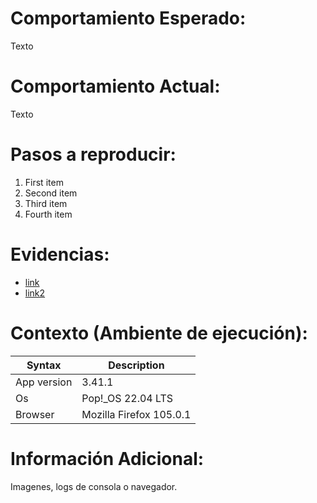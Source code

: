 # Comportamiento Esperado:

Texto

# Comportamiento Actual:

Texto

# Pasos a reproducir:

1. First item
2. Second item
3. Third item
4. Fourth item

# Evidencias:

- [link](https://www.example.com)
- [link2](https://www.example.com)

# Contexto (Ambiente de ejecución):

| Syntax      | Description |
| ----------- | ----------- |
| App version | 3.41.1      |
| Os          | Pop!_OS 22.04 LTS  | 
| Browser     | Mozilla Firefox 105.0.1 |

# Información Adicional:

Imagenes, logs de consola o navegador.
